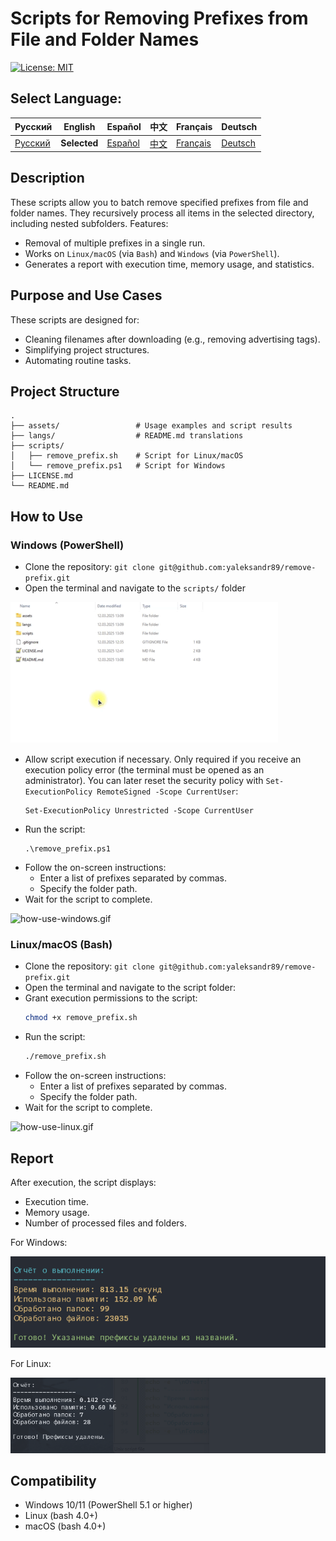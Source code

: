 # Scripts for Removing Prefixes from File and Folder Names

[![License: MIT](https://img.shields.io/badge/License-MIT-blue.svg)](LICENSE)

## Select Language:

| Русский | **English** | Español | 中文 | Français | Deutsch |
|---------|------------|---------|---------|----------|---------|
| [Русский](../README.md) | **Selected** | [Español](./README_es.md) | [中文](./README_zh.md) | [Français](./README_fr.md) | [Deutsch](./README_de.md) |

## Description

These scripts allow you to batch remove specified prefixes from file and folder names. They recursively process all items in the selected directory, including nested subfolders. Features:
- Removal of multiple prefixes in a single run.
- Works on `Linux/macOS` (via `Bash`) and `Windows` (via `PowerShell`).
- Generates a report with execution time, memory usage, and statistics.

## Purpose and Use Cases

These scripts are designed for:
- Cleaning filenames after downloading (e.g., removing advertising tags).
- Simplifying project structures.
- Automating routine tasks.

## Project Structure

```text
.
├── assets/                 # Usage examples and script results
├── langs/                  # README.md translations
├── scripts/
│   ├── remove_prefix.sh    # Script for Linux/macOS
│   └── remove_prefix.ps1   # Script for Windows
├── LICENSE.md
└── README.md
```

## How to Use

### Windows (PowerShell)

- Clone the repository: `git clone git@github.com:yaleksandr89/remove-prefix.git`
- Open the terminal and navigate to the `scripts/` folder

![go-to-scripts.gif](../assets/go-to-scripts.gif)

- Allow script execution if necessary. Only required if you receive an execution policy error (the terminal must be opened as an administrator). You can later reset the security policy with `Set-ExecutionPolicy RemoteSigned -Scope CurrentUser`:
  ```shell
  Set-ExecutionPolicy Unrestricted -Scope CurrentUser
  ```
- Run the script:
  ```shell
  .\remove_prefix.ps1
  ```
- Follow the on-screen instructions:
    - Enter a list of prefixes separated by commas.
    - Specify the folder path.
- Wait for the script to complete.

![how-use-windows.gif](../assets/how-use-windows.gif)

### Linux/macOS (Bash)

- Clone the repository: `git clone git@github.com:yaleksandr89/remove-prefix.git`
- Open the terminal and navigate to the script folder:
- Grant execution permissions to the script:
  ```bash
  chmod +x remove_prefix.sh
  ```
- Run the script:
  ```bash
  ./remove_prefix.sh
  ```
- Follow the on-screen instructions:
    - Enter a list of prefixes separated by commas.
    - Specify the folder path.
- Wait for the script to complete.

![how-use-linux.gif](../assets/how-use-linux.gif)

## Report

After execution, the script displays:

- Execution time.
- Memory usage.
- Number of processed files and folders.

For Windows:

![windows-result.png](../assets/windows-result.png)

For Linux:

![linux-result.png](../assets/linux-result.png)

## Compatibility

- Windows 10/11 (PowerShell 5.1 or higher)
- Linux (bash 4.0+)
- macOS (bash 4.0+)